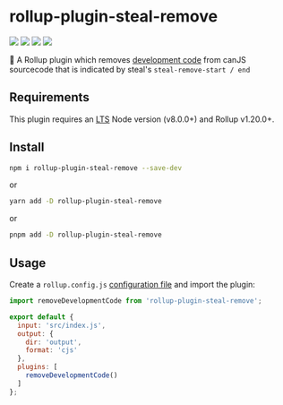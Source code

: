 # rollup-plugin-steal-remove

![](https://img.shields.io/github/workflow/status/pYr0x/rollup-plugin-steal-remove/CI?style=flat-square)
![](https://img.shields.io/npm/v/rollup-plugin-steal-remove?style=flat-square)
![](https://img.shields.io/node/v/rollup-plugin-steal-remove?style=flat-square)
![](https://img.shields.io/npm/dependency-version/rollup-plugin-steal-remove/peer/vitejs?style=flat-square)

🍣 A Rollup plugin which removes [development code](https://stealjs.com/docs/steal-tools.transform.options.html) from canJS sourcecode that is indicated by steal's `steal-remove-start / end`

## Requirements

This plugin requires an [LTS](https://github.com/nodejs/Release) Node version (v8.0.0+) and Rollup v1.20.0+.

## Install

```bash
npm i rollup-plugin-steal-remove --save-dev
```
or
```bash
yarn add -D rollup-plugin-steal-remove
```
or
```bash
pnpm add -D rollup-plugin-steal-remove
```

## Usage

Create a `rollup.config.js` [configuration file](https://www.rollupjs.org/guide/en/#configuration-files) and import the plugin:

```js
import removeDevelopmentCode from 'rollup-plugin-steal-remove';

export default {
  input: 'src/index.js',
  output: {
    dir: 'output',
    format: 'cjs'
  },
  plugins: [
    removeDevelopmentCode()
  ]
};

